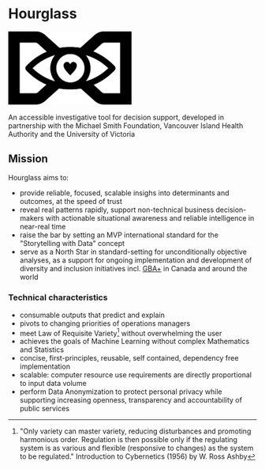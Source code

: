 # Hourglass

<img src="hourglass.png" width="250">

An accessible investigative tool for decision support, developed in partnership with the Michael Smith Foundation, Vancouver Island Health Authority and the University of Victoria 

## Mission
Hourglass aims to:
* provide reliable, focused, scalable insighs into determinants and outcomes, at the speed of trust
* reveal real patterns rapidly, support non-technical business decision-makers with actionable situational awareness and reliable intelligence in near-real time 
* raise the bar by setting an MVP international standard for the "Storytelling with Data" concept  
* serve as a North Star in standard-setting for unconditionally objective analyses, as a support for ongoing implementation and development of diversity and inclusion initiatives incl. [GBA+](https://www2.gov.bc.ca/assets/gov/british-columbians-our-governments/services-policies-for-government/gender-equity/factsheet-gba.pdf) in Canada and around the world

### Technical characteristics
* consumable outputs that predict and explain
* pivots to changing priorities of operations managers
* meet Law of Requisite Variety[^1] without overwhelming the user
* achieves the goals of Machine Learning without complex Mathematics and Statistics
* concise, first-principles, reusable, self contained, dependency free implementation
* scalable: computer resource use requirements are directly proportional to input data volume
* perform Data Anonymization to protect personal privacy while supporting increasing openness, transparency and accountability of public services

[^1]: "Only variety can master variety, reducing disturbances and promoting harmonious order. Regulation is then possible only if the regulating system is as various and flexible (responsive to changes) as the system to be regulated." Introduction to Cybernetics (1956) by W. Ross Ashby
